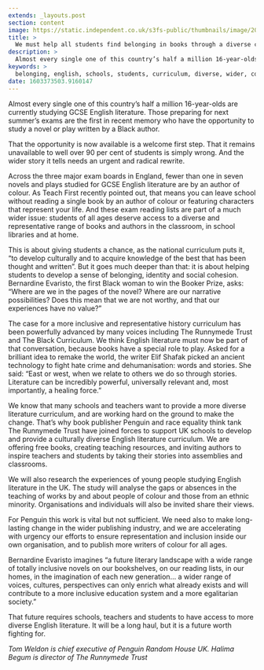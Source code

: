 ```yaml
--- 
extends: _layouts.post 
section: content 
image: https://static.independent.co.uk/s3fs-public/thumbnails/image/2019/11/06/15/Bernardine-Evaristo.jpg 
title: > 
  We must help all students find belonging in books through a diverse curriculum 
description: > 
  Almost every single one of this country’s half a million 16-year-olds are currently studying GCSE English literature.We think English literature must now be part of that conversation, because books have a special role to play.That’s why book publisher Penguin and race equality think tank The Runnymede Trust have joined forces to support UK schools to develop and provide a culturally diverse English literature curriculum.We are offering free books, creating teaching resources, and inviting authors to inspire teachers and students by taking their stories into assemblies and classrooms.We will also research the experiences of young people studying English literature in the UK. 
keywords: > 
  belonging, english, schools, students, curriculum, diverse, wider, colour, books, teachers, literature, reading, help 
date: 1603373503.9160147 
--- 
```

<div><p class="sc-pHJJA iocNwz above-article-prompt-donations"></p><p class="sc-pTSbw gOmWnw">

</p><p>Almost every single one of this country&#8217;s half a million 16-year-olds are currently studying GCSE English literature. Those preparing for next summer&#8217;s exams are the first in recent memory who have the opportunity to study a novel or play written by a Black author. &#160;</p><p>That the opportunity is now available is a welcome first step. That it remains unavailable to well over 90 per cent of students is simply wrong. And the wider story it tells needs an urgent and radical rewrite.
</p><p></p><p>Across the three major exam boards in England, fewer than one in seven novels and plays studied for GCSE English literature are by an author of colour. As Teach First recently pointed out, that means you can leave school without reading a single book by an author of colour or featuring characters that represent your life. And these exam reading lists are part of a much wider issue: students of all ages deserve access to a diverse and representative range of books and authors in the classroom, in school libraries and at home.
</p><p id="article-im-prompt"></p><p>This is about giving students a chance, as the national curriculum puts it, &#8220;to develop culturally and to acquire knowledge of the best that has been thought and written&#8221;. But it goes much deeper than that: it is about helping students to develop a sense of belonging, identity and social cohesion. Bernardine Evaristo, the first Black woman to win the Booker Prize, asks: &#8220;Where are we in the pages of the novel? Where are our narrative possibilities? Does this mean that we are not worthy, and that our experiences have no value?&#8221;
</p><p></p><p></p><p>The case for a more inclusive and representative history curriculum has been powerfully advanced by many voices including The Runnymede Trust and The Black Curriculum. We think English literature must now be part of that conversation, because books have a special role to play. Asked for a brilliant idea to remake the world, the writer Elif Shafak picked an ancient technology to fight hate crime and dehumanisation: words and stories. She said: &#8220;East or west, when we relate to others we do so through stories. Literature can be incredibly powerful, universally relevant and, most importantly, a healing force.&#8221;
</p><p>We know that many schools and teachers want to provide a more diverse literature curriculum, and are working hard on the ground to make the change. That&#8217;s why book publisher Penguin and race equality think tank The Runnymede Trust have joined forces to support UK schools to develop and provide a culturally diverse English literature curriculum. We are offering free books, creating teaching resources, and inviting authors to inspire teachers and students by taking their stories into assemblies and classrooms.</p><p id="taboola-carousel-thumbnails"></p><p>We will also research the experiences of young people studying English literature in the UK. The study will analyse the gaps or absences in the teaching of works by and about people of colour and those from an ethnic minority. Organisations and individuals will also be invited share their views.</p><p>For Penguin this work is vital but not sufficient. We need also to make long-lasting change in the wider publishing industry, and we are accelerating with urgency our efforts to ensure representation and inclusion inside our own organisation, and to publish more writers of colour for all ages.</p><p>Bernardine Evaristo imagines &#8220;a future literary landscape with a wide range of totally inclusive novels on our bookshelves, on our reading lists, in our homes, in the imagination of each new generation&#8230; a wider range of voices, cultures, perspectives can only enrich what already exists and will contribute to a more inclusive education system and a more egalitarian society.&#8221;
</p><p>That future requires schools, teachers and students to have access to more diverse English literature. It will be a long haul, but it is a future worth fighting for.
</p><p><i>Tom Weldon is chief executive of Penguin Random House UK. Halima Begum is director of The Runnymede Trust</i></p><p class="sc-ptCms fzKffT"></p></div>